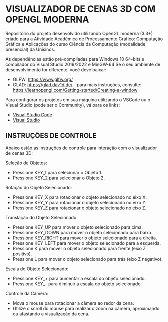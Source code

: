 # VISUALIZADOR DE CENAS 3D COM OPENGL MODERNA

Repositório do projeto desenvolvido utilizando OpenGL moderna (3.3+) criado para a Atividade Acadêmica de Processamento Gráfico: Computação Gráfica e Aplicações do curso Ciência da Computação (modalidade presencial) da Unisinos.

As dependências estão pré-compiladas para Windows 10 64-bits e compilador do Visual Studio 2019/2022 e MinGW-64
Se o seu ambiente de desenvolvimento for diferente, você deve baixar:

- GLFW: https://www.glfw.org/
- GLAD: https://glad.dav1d.de/ - para mais instruções, consulte: https://learnopengl.com/Getting-started/Creating-a-window

Para configurar os projetos em sua máquina utilizando o VSCode ou o Visual Studio (pode ser o Community), vá para os links:

- [Visual Studio Code](https://github.com/fellowsheep/CG2024-2/blob/main/CONFIG-VSCode.md)
- [Visual Studio](https://github.com/fellowsheep/CG2024-2/blob/main/CONFIG-VS2022%2B.md)

## INSTRUÇÕES DE CONTROLE
Abaixo estão as instruções de controle para interação com o visualizador de cenas 3D:

Seleção de Objetos:
- Pressione KEY_1 para selecionar o Objeto 1.
- Pressione KEY_2 para selecionar o Objeto 2.

Rotação do Objeto Selecionado:
- Pressione KEY_X para rotacionar o objeto selecionado no eixo X.
- Pressione KEY_Y para rotacionar o objeto selecionado no eixo Y.
- Pressione KEY_Z para rotacionar o objeto selecionado no eixo Z.

Translação do Objeto Selecionado:
- Pressione KEY_UP para mover o objeto selecionado para cima.
- Pressione KEY_DOWN para mover o objeto selecionado para baixo.
- Pressione KEY_RIGHT para mover o objeto selecionado para a direita.
- Pressione KEY_LEFT para mover o objeto selecionado para a esquerda.
- Pressione K para mover o objeto selecionado para frente (eixo Z positivo).
- Pressione L para mover o objeto selecionado para trás (eixo Z negativo).

Escala do Objeto Selecionado:
- Pressione KEY_+ para aumentar a escala do objeto selecionado.
- Pressione KEY_- para diminuir a escala do objeto selecionado.

Controle da Câmera:
- Mova o mouse para rotacionar a câmera ao redor da cena.
- Utilize o scroll do mouse para realizar o zoom na câmera, aproximando ou afastando a visualização da cena.
